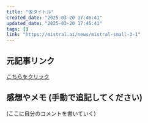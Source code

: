 ```yaml
---
title: "仮タイトル"
created_date: "2025-03-20 17:46:41"
updated_date: "2025-03-20 17:46:41"
tags: []
link: "https://mistral.ai/news/mistral-small-3-1"
---
```

## 元記事リンク
[こちらをクリック](https://mistral.ai/news/mistral-small-3-1)

## 感想やメモ (手動で追記してください)
(ここに自分のコメントを書いていく)
